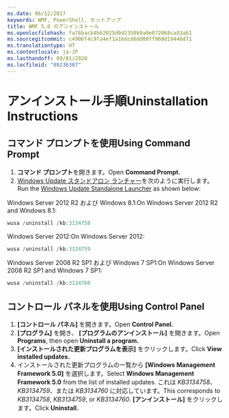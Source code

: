 ```yaml
---
ms.date: 06/12/2017
keywords: WMF, PowerShell, セットアップ
title: WMF 5.0 のアンインストール
ms.openlocfilehash: fa76bacb4b62025d0d2350b9a0e072068ca83ab1
ms.sourcegitcommit: c4906f4c9fa4ef1a16dcd6dd00ff960d19446d71
ms.translationtype: HT
ms.contentlocale: ja-JP
ms.lasthandoff: 09/01/2020
ms.locfileid: "89236307"
---
```

# <a name="uninstallation-instructions"></a><span data-ttu-id="d1ae1-103">アンインストール手順</span><span class="sxs-lookup"><span data-stu-id="d1ae1-103">Uninstallation Instructions</span></span>

## <a name="using-command-prompt"></a><span data-ttu-id="d1ae1-104">コマンド プロンプトを使用</span><span class="sxs-lookup"><span data-stu-id="d1ae1-104">Using Command Prompt</span></span>

1. <span data-ttu-id="d1ae1-105">**コマンド プロンプト**を開きます。</span><span class="sxs-lookup"><span data-stu-id="d1ae1-105">Open **Command Prompt.**</span></span>
2. <span data-ttu-id="d1ae1-106">[Windows Update スタンドアロン ランチャー](https://support.microsoft.com/kb/934307)を次のように実行します。</span><span class="sxs-lookup"><span data-stu-id="d1ae1-106">Run the [Windows Update Standalone Launcher](https://support.microsoft.com/kb/934307) as shown below:</span></span>

<span data-ttu-id="d1ae1-107">Windows Server 2012 R2 および Windows 8.1:</span><span class="sxs-lookup"><span data-stu-id="d1ae1-107">On Windows Server 2012 R2 and Windows 8.1:</span></span>

```powershell
wusa /uninstall /kb:3134758
```

<span data-ttu-id="d1ae1-108">Windows Server 2012:</span><span class="sxs-lookup"><span data-stu-id="d1ae1-108">On Windows Server 2012:</span></span>

```powershell
wusa /uninstall /kb:3134759
```

<span data-ttu-id="d1ae1-109">Windows Server 2008 R2 SP1 および Windows 7 SP1:</span><span class="sxs-lookup"><span data-stu-id="d1ae1-109">On Windows Server 2008 R2 SP1 and Windows 7 SP1:</span></span>

```powershell
wusa /uninstall /kb:3134760
```

## <a name="using-control-panel"></a><span data-ttu-id="d1ae1-110">コントロール パネルを使用</span><span class="sxs-lookup"><span data-stu-id="d1ae1-110">Using Control Panel</span></span>

1. <span data-ttu-id="d1ae1-111">**[コントロール パネル]** を開きます。</span><span class="sxs-lookup"><span data-stu-id="d1ae1-111">Open **Control Panel.**</span></span>
2. <span data-ttu-id="d1ae1-112">**[プログラム]** を開き、 **[プログラムのアンインストール]** を開きます。</span><span class="sxs-lookup"><span data-stu-id="d1ae1-112">Open **Programs**, then open **Uninstall a program.**</span></span>
3. <span data-ttu-id="d1ae1-113">**[インストールされた更新プログラムを表示]** をクリックします。</span><span class="sxs-lookup"><span data-stu-id="d1ae1-113">Click **View installed updates.**</span></span>
4. <span data-ttu-id="d1ae1-114">インストールされた更新プログラムの一覧から **[Windows Management Framework 5.0]** を選択します。</span><span class="sxs-lookup"><span data-stu-id="d1ae1-114">Select **Windows Management Framework 5.0** from the list of installed updates.</span></span> <span data-ttu-id="d1ae1-115">これは *KB3134758*、*KB3134759*、または *KB3134760* に対応しています。</span><span class="sxs-lookup"><span data-stu-id="d1ae1-115">This corresponds to *KB3134758*, *KB3134759*, or *KB3134760*.</span></span> <span data-ttu-id="d1ae1-116">**[アンインストール]** をクリックします。</span><span class="sxs-lookup"><span data-stu-id="d1ae1-116">Click **Uninstall.**</span></span>

